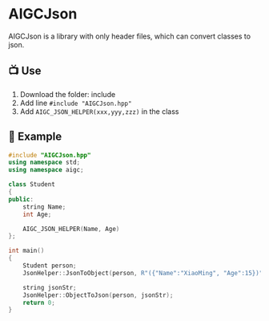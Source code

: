 # AIGCJson
AIGCJson is a library with only header files, which can convert classes to json. 

## 📺 Use 
1. Download the folder: include
3. Add line `#include "AIGCJson.hpp"`
4. Add `AIGC_JSON_HELPER(xxx,yyy,zzz)` in the class
   
## 🤖 Example
```cpp
#include "AIGCJson.hpp"
using namespace std;
using namespace aigc;

class Student
{
public:
    string Name;
    int Age;

    AIGC_JSON_HELPER(Name, Age)
};

int main()
{
    Student person;
    JsonHelper::JsonToObject(person, R"({"Name":"XiaoMing", "Age":15})");

    string jsonStr;
    JsonHelper::ObjectToJson(person, jsonStr);
    return 0;
}
```
